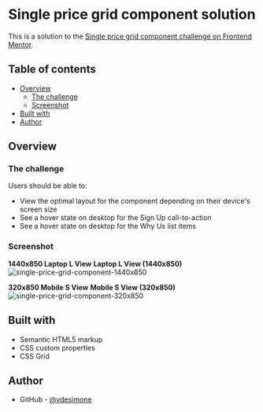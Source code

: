 # Single price grid component solution

This is a solution to the [Single price grid component challenge on Frontend Mentor](https://www.frontendmentor.io/challenges/single-price-grid-component-5ce41129d0ff452fec5abbbc).

## Table of contents

- [Overview](#overview)
  - [The challenge](#the-challenge)
  - [Screenshot](#screenshot)
- [Built with](#built-with)
- [Author](#author)

## Overview

### The challenge

Users should be able to:

- View the optimal layout for the component depending on their device's screen size
- See a hover state on desktop for the Sign Up call-to-action
- See a hover state on desktop for the Why Us list items

### Screenshot

<p>
  <strong>1440x850 Laptop L View</strong>
  <strong>Laptop L View (1440x850)</strong>
  <br />
  <img src="https://github.com/user-attachments/assets/cdda578e-7417-4e30-9e4f-4d4f5faa59b9" alt="single-price-grid-component-1440x850" />
</p>

<p>
  <strong>320x850 Mobile S View</strong>
  <strong>Mobile S View (320x850)</strong>
  <br />
  <img src="https://github.com/user-attachments/assets/e2a765d7-5641-41d1-b534-a8b3731a9e1d" alt="single-price-grid-component-320x850" />
</p>

## Built with

- Semantic HTML5 markup
- CSS custom properties
- CSS Grid

## Author

- GitHub - [@vdesimone](https://github.com/vdesimone)
